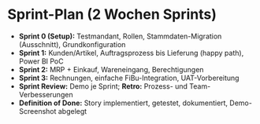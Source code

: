 # Sprint-Plan (2 Wochen Sprints)

- **Sprint 0 (Setup):** Testmandant, Rollen, Stammdaten-Migration (Ausschnitt), Grundkonfiguration
- **Sprint 1:** Kunden/Artikel, Auftragsprozess bis Lieferung (happy path), Power BI PoC
- **Sprint 2:** MRP + Einkauf, Wareneingang, Berechtigungen
- **Sprint 3:** Rechnungen, einfache FiBu-Integration, UAT-Vorbereitung
- **Sprint Review:** Demo je Sprint; **Retro:** Prozess- und Team-Verbesserungen
- **Definition of Done:** Story implementiert, getestet, dokumentiert, Demo-Screenshot abgelegt
